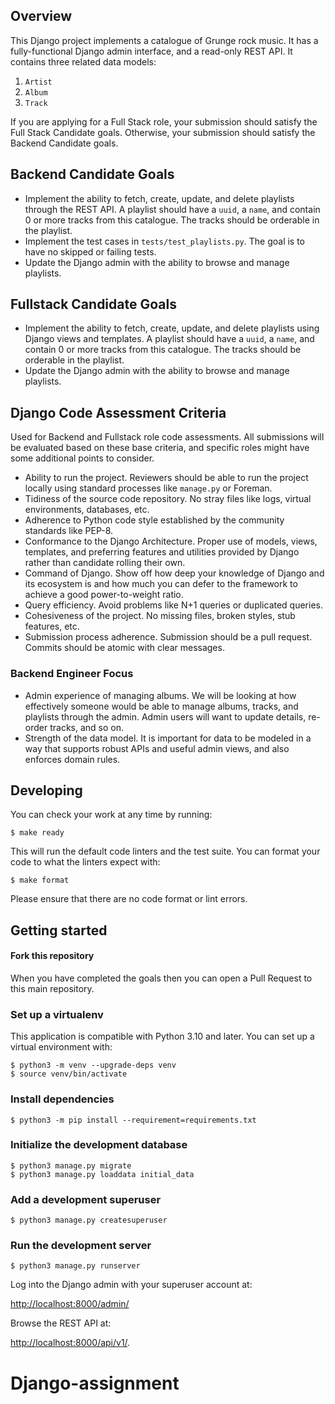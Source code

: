 ## Overview

This Django project implements a catalogue of Grunge rock music.  It has a fully-functional Django admin interface, and a read-only REST API.  It contains three related data models:

1. `Artist`
2. `Album`
3. `Track`

If you are applying for a Full Stack role, your submission should satisfy the Full Stack Candidate goals.
Otherwise, your submission should satisfy the Backend Candidate goals.

## Backend Candidate Goals

* Implement the ability to fetch, create, update, and delete playlists through the REST API.  A playlist should have a `uuid`, a `name`, and contain 0 or more tracks from this catalogue.  The tracks should be orderable in the playlist.
* Implement the test cases in `tests/test_playlists.py`.  The goal is to have no skipped or failing tests.
* Update the Django admin with the ability to browse and manage playlists.

## Fullstack Candidate Goals

* Implement the ability to fetch, create, update, and delete playlists using Django views and templates.  A playlist should have a `uuid`, a `name`, and contain 0 or more tracks from this catalogue.  The tracks should be orderable in the playlist.
* Update the Django admin with the ability to browse and manage playlists.


## Django Code Assessment Criteria

Used for Backend and Fullstack role code assessments.  All submissions will be evaluated based on these base criteria, and specific roles might have some additional points to consider.

* Ability to run the project. Reviewers should be able to run the project locally using standard processes like `manage.py` or Foreman.
* Tidiness of the source code repository. No stray files like logs, virtual environments, databases, etc.
* Adherence to Python code style established by the community standards like PEP-8.
* Conformance to the Django Architecture. Proper use of models, views, templates, and preferring features and utilities provided by Django rather than candidate rolling their own.
* Command of Django. Show off how deep your knowledge of Django and its ecosystem is and how much you can defer to the framework to achieve a good power-to-weight ratio.
* Query efficiency. Avoid problems like N+1 queries or duplicated queries.
* Cohesiveness of the project. No missing files, broken styles, stub features, etc.
* Submission process adherence. Submission should be a pull request. Commits should be atomic with clear messages.

### Backend Engineer Focus

* Admin experience of managing albums. We will be looking at how effectively someone would be able to manage albums, tracks, and playlists through the admin. Admin users will want to update details, re-order tracks, and so on.
* Strength of the data model. It is important for data to be modeled in a way that supports robust APIs and useful admin views, and also enforces domain rules.

## Developing

You can check your work at any time by running:

```shell
$ make ready
```

This will run the default code linters and the test suite.  You can format your code to what the linters expect with:

```shell
$ make format
```

Please ensure that there are no code format or lint errors.

## Getting started




#### Fork this repository

When you have completed the goals then you can open a Pull Request to this main repository.

### Set up a virtualenv

This application is compatible with Python 3.10 and later.  You can set up a virtual environment with:

```shell
$ python3 -m venv --upgrade-deps venv
$ source venv/bin/activate
```

### Install dependencies

```shell
$ python3 -m pip install --requirement=requirements.txt
```

### Initialize the development database

```shell
$ python3 manage.py migrate
$ python3 manage.py loaddata initial_data
```

### Add a development superuser

```shell
$ python3 manage.py createsuperuser
```

### Run the development server

```shell
$ python3 manage.py runserver
```

Log into the Django admin with your superuser account at:

[http://localhost:8000/admin/](http://localhost:8000/admin/)

Browse the REST API at:

[http://localhost:8000/api/v1/](http://localhost:8000/api/v1/).
# Django-assignment
